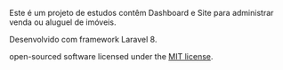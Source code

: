 Este é um projeto de estudos contêm Dashboard e Site para administrar venda ou aluguel de imóveis.

Desenvolvido com framework Laravel 8. 

open-sourced software licensed under the [MIT license](https://opensource.org/licenses/MIT).
